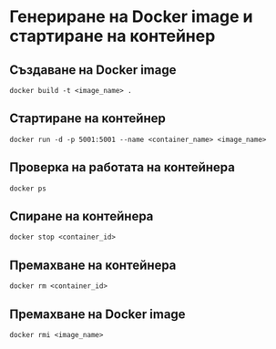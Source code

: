 # Генериране на Docker image и стартиране на контейнер

## Създаване на Docker image
```
docker build -t <image_name> .
```

## Стартиране на контейнер
```
docker run -d -p 5001:5001 --name <container_name> <image_name>
```

## Проверка на работата на контейнера
```
docker ps
```

## Спиране на контейнера
```
docker stop <container_id>
```

## Премахване на контейнера
```
docker rm <container_id>
```

## Премахване на Docker image
```
docker rmi <image_name>
```
